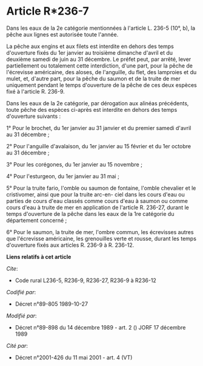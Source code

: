 # Article R*236-7

Dans les eaux de la 2e catégorie mentionnées à l'article L. 236-5 (10°, b), la pêche aux lignes est autorisée toute l'année.

La pêche aux engins et aux filets est interdite en dehors des temps d'ouverture fixés du 1er janvier au troisième dimanche
d'avril et du deuxième samedi de juin au 31 décembre. Le préfet peut, par arrêté, lever partiellement ou totalement cette
interdiction, d'une part, pour la pêche de l'écrevisse américaine, des aloses, de l'anguille, du flet, des lamproies et du
mulet, et, d'autre part, pour la pêche du saumon et de la truite de mer uniquement pendant le temps d'ouverture de la pêche
de ces deux espèces fixé à l'article R. 236-9.

Dans les eaux de la 2e catégorie, par dérogation aux alinéas précédents, toute pêche des espèces ci-après est interdite en
dehors des temps d'ouverture suivants :

1° Pour le brochet, du 1er janvier au 31 janvier et du premier samedi d'avril au 31 décembre ;

2° Pour l'anguille d'avalaison, du 1er janvier au 15 février et du 1er octobre au 31 décembre ;

3° Pour les corégones, du 1er janvier au 15 novembre ;

4° Pour l'esturgeon, du 1er janvier au 31 mai ;

5° Pour la truite fario, l'omble ou saumon de fontaine, l'omble chevalier et le cristivomer, ainsi que pour la truite arc-en-
ciel dans les cours d'eau ou parties de cours d'eau classés comme cours d'eau à saumon ou comme cours d'eau à truite de mer
en application de l'article R. 236-27, durant le temps d'ouverture de la pêche dans les eaux de la 1re catégorie du
département concerné ;

6° Pour le saumon, la truite de mer, l'ombre commun, les écrevisses autres que l'écrevisse américaine, les grenouilles verte
et rousse, durant les temps d'ouverture fixés aux articles R. 236-9 à R. 236-12.

**Liens relatifs à cet article**

_Cite_:

  - Code rural L236-5, R236-9, R236-27, R236-9 à R236-12

_Codifié par_:

  - Décret n°89-805 1989-10-27

_Modifié par_:

  - Décret n°89-898 du 14 décembre 1989 - art. 2 () JORF 17 décembre 1989

_Cité par_:

  - Décret n°2001-426 du 11 mai 2001 - art. 4 (VT)
